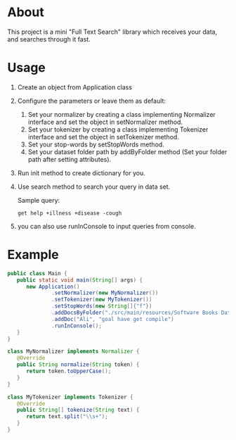 # About

This project is a mini "Full Text Search" library which receives your data, and searches through it fast.

# Usage

1. Create an object from Application class
2. Configure the parameters or leave them as default:
   1. Set your normalizer by creating a class implementing Normalizer interface and set the object in setNormalizer method.
   2. Set your tokenizer by creating a class implementing Tokenizer interface and set the object in setTokenizer method.
   3. Set your stop-words by setStopWords method.
   4. Set your dataset folder path by addByFolder method (Set your folder path after setting attributes).
3. Run init method to create dictionary for you.
4. Use search method to search your query in data set.

   Sample query:

   `get help +illness +disease -cough`

5. you can also use runInConsole to input queries from console.

# Example

```java
public class Main {
   public static void main(String[] args) {
      new Application()
              .setNormalizer(new MyNormalizer())
              .setTokenizer(new MyTokenizer())
              .setStopWords(new String[]{"f"})
              .addDocsByFolder("./src/main/resources/Software Books Dataset/")
              .addDoc("Ali", "goal have get compile")
              .runInConsole();
   }
}

class MyNormalizer implements Normalizer {
   @Override
   public String normalize(String token) {
      return token.toUpperCase();
   }
}

class MyTokenizer implements Tokenizer {
   @Override
   public String[] tokenize(String text) {
      return text.split("\\s+");
   }
}
```
